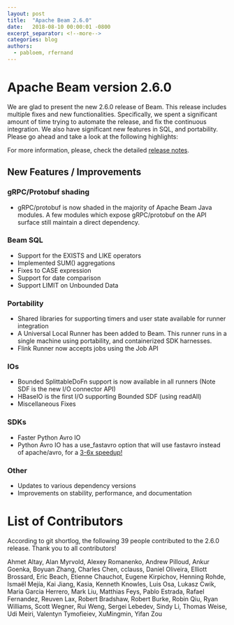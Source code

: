 ```yaml
---
layout: post
title:  "Apache Beam 2.6.0"
date:   2018-08-10 00:00:01 -0800
excerpt_separator: <!--more-->
categories: blog
authors:
  - pabloem, rfernand
---
```

# Apache Beam version 2.6.0

We are glad to present the new 2.6.0 release of Beam. This release includes multiple fixes and new functionalities. Specifically, we spent a significant amount of time trying to automate the release, and fix the continuous integration. We also have significant new features in SQL, and portability. Please go ahead and take a look at the following highlights:

For more information, please, check the detailed [release notes](https://issues.apache.org/jira/secure/ReleaseNote.jspa?projectId=12319527&version=12343392
).

## New Features / Improvements

### gRPC/Protobuf shading

* gRPC/protobuf is now shaded in the majority of Apache Beam Java modules. A few modules which expose gRPC/protobuf on the API surface still maintain a direct dependency.

### Beam SQL 

* Support for the EXISTS and LIKE operators
* Implemented SUM() aggregations
* Fixes to CASE expression
* Support for date comparison
* Support LIMIT on Unbounded Data

### Portability

* Shared libraries for supporting timers and user state available for runner integration
* A Universal Local Runner has been added to Beam. This runner runs in a single machine using portability, and containerized SDK harnesses.
* Flink Runner now accepts jobs using the Job API

### IOs

* Bounded SplittableDoFn support is now available in all runners (Note SDF is the new I/O connector API)
* HBaseIO is the first I/O supporting Bounded SDF (using readAll)
* Miscellaneous Fixes

### SDKs

* Faster Python Avro IO
* Python Avro IO has a use_fastavro option that will use fastavro instead of apache/avro, for a [3-6x speedup!](https://gist.github.com/ryan-williams/ede5ae61605e7ba6aa655071858ef52b)

### Other

* Updates to various dependency versions
* Improvements on stability, performance, and documentation


# List of Contributors
According to git shortlog, the following 39 people contributed to the 2.6.0 release. Thank you to all contributors!

Ahmet Altay, 
Alan Myrvold, Alexey Romanenko, Andrew Pilloud, Ankur Goenka, Boyuan Zhang, Charles Chen, cclauss, Daniel Oliveira, Elliott Brossard, Eric Beach, Etienne Chauchot, Eugene Kirpichov, Henning Rohde, Ismaël Mejía, Kai Jiang, Kasia, Kenneth Knowles, Luis Osa, Lukasz Cwik, Maria Garcia Herrero, Mark Liu, Matthias Feys, Pablo Estrada, Rafael Fernandez, Reuven Lax, Robert Bradshaw, Robert Burke, Robin Qiu, Ryan Williams, Scott Wegner, Rui Weng, Sergei Lebedev, Sindy Li, Thomas Weise, Udi Meiri, Valentyn Tymofieiev, XuMingmin, Yifan Zou
